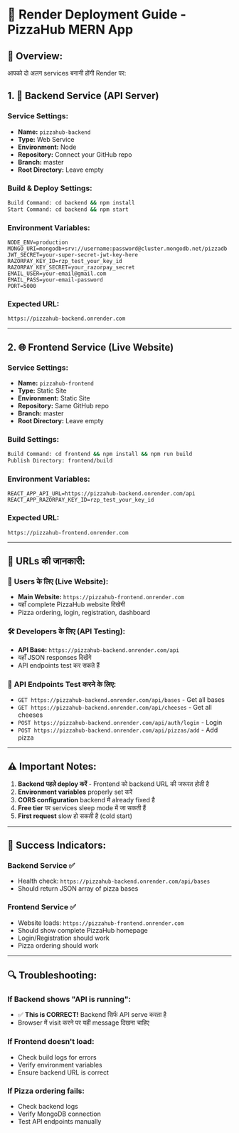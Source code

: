 # 🚀 Render Deployment Guide - PizzaHub MERN App

## 🎯 Overview:

आपको दो अलग services बनानी होंगी Render पर:

## 1. 🔧 Backend Service (API Server)

### Service Settings:

- **Name:** `pizzahub-backend`
- **Type:** Web Service
- **Environment:** Node
- **Repository:** Connect your GitHub repo
- **Branch:** master
- **Root Directory:** Leave empty

### Build & Deploy Settings:

```bash
Build Command: cd backend && npm install
Start Command: cd backend && npm start
```

### Environment Variables:

```
NODE_ENV=production
MONGO_URI=mongodb+srv://username:password@cluster.mongodb.net/pizzadb
JWT_SECRET=your-super-secret-jwt-key-here
RAZORPAY_KEY_ID=rzp_test_your_key_id
RAZORPAY_KEY_SECRET=your_razorpay_secret
EMAIL_USER=your-email@gmail.com
EMAIL_PASS=your-email-password
PORT=5000
```

### Expected URL:

`https://pizzahub-backend.onrender.com`

---

## 2. 🌐 Frontend Service (Live Website)

### Service Settings:

- **Name:** `pizzahub-frontend`
- **Type:** Static Site
- **Environment:** Static Site
- **Repository:** Same GitHub repo
- **Branch:** master
- **Root Directory:** Leave empty

### Build Settings:

```bash
Build Command: cd frontend && npm install && npm run build
Publish Directory: frontend/build
```

### Environment Variables:

```
REACT_APP_API_URL=https://pizzahub-backend.onrender.com/api
REACT_APP_RAZORPAY_KEY_ID=rzp_test_your_key_id
```

### Expected URL:

`https://pizzahub-frontend.onrender.com`

---

## 🔗 URLs की जानकारी:

### 👥 **Users के लिए (Live Website):**

- **Main Website:** `https://pizzahub-frontend.onrender.com`
- यहाँ complete PizzaHub website दिखेगी
- Pizza ordering, login, registration, dashboard

### 🛠️ **Developers के लिए (API Testing):**

- **API Base:** `https://pizzahub-backend.onrender.com/api`
- यहाँ JSON responses दिखेंगे
- API endpoints test कर सकते हैं

### 🧪 **API Endpoints Test करने के लिए:**

- `GET https://pizzahub-backend.onrender.com/api/bases` - Get all bases
- `GET https://pizzahub-backend.onrender.com/api/cheeses` - Get all cheeses
- `POST https://pizzahub-backend.onrender.com/api/auth/login` - Login
- `POST https://pizzahub-backend.onrender.com/api/pizzas/add` - Add pizza

---

## ⚠️ Important Notes:

1. **Backend पहले deploy करें** - Frontend को backend URL की जरूरत होती है
2. **Environment variables** properly set करें
3. **CORS configuration** backend में already fixed है
4. **Free tier** पर services sleep mode में जा सकती हैं
5. **First request** slow हो सकती है (cold start)

---

## 🎉 Success Indicators:

### Backend Service ✅

- Health check: `https://pizzahub-backend.onrender.com/api/bases`
- Should return JSON array of pizza bases

### Frontend Service ✅

- Website loads: `https://pizzahub-frontend.onrender.com`
- Should show complete PizzaHub homepage
- Login/Registration should work
- Pizza ordering should work

---

## 🔍 Troubleshooting:

### If Backend shows "API is running":

- ✅ **This is CORRECT!** Backend सिर्फ API serve करता है
- Browser में visit करने पर यही message दिखना चाहिए

### If Frontend doesn't load:

- Check build logs for errors
- Verify environment variables
- Ensure backend URL is correct

### If Pizza ordering fails:

- Check backend logs
- Verify MongoDB connection
- Test API endpoints manually
